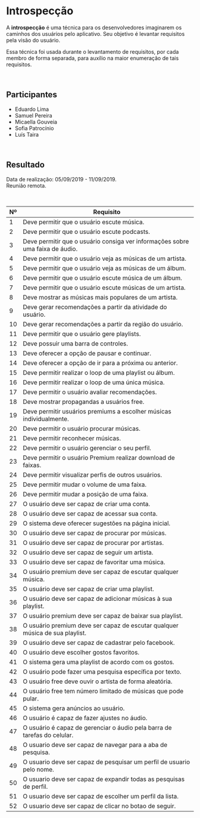 # Introspecção
<div class="line"></div>

A **introspecção** é uma técnica para os desenvolvedores imaginarem os caminhos dos usuários pelo aplicativo. Seu objetivo é levantar requisitos pela visão do usuário. 

Essa técnica foi usada durante o levantamento de requisitos, por cada membro de forma separada, para auxílio na maior enumeração de tais requisitos.

<br>

## Participantes
- Eduardo Lima
- Samuel Pereira
- Micaella Gouveia
- Sofia Patrocínio
- Luís Taira
<br>

## Resultado
Data de realização: 05/09/2019 - 11/09/2019.
<br>
Reunião remota.
<br>

<br>

|Nº|Requisito|
|--|---------|
|1|Deve permitir que o usuário escute música.|
|2|Deve permitir que o usuário escute podcasts.|
|3|Deve permitir que o usuário consiga ver informações sobre uma faixa de áudio.|
|4|Deve permitir que o usuário veja as músicas de um artista.|
|5|Deve permitir que o usuário veja as músicas de um álbum.|
|6|Deve permitir que o usuário escute música de um álbum.|
|7|Deve permitir que o usuário escute músicas de um artista.|
|8|Deve mostrar as músicas mais populares de um artista.|
|9|Deve gerar recomendações a partir da atividade do usuário.|
|10|Deve gerar recomendações a partir da região do usuário.|
|11|Deve permitir que o usuário gere playlists.|
|12|Deve possuir uma barra de controles.|
|13|Deve oferecer a opção de pausar e continuar.|
|14|Deve oferecer a opção de ir para a próxima ou anterior.|
|15|Deve permitir realizar o loop de uma playlist ou álbum.|
|16|Deve permitir realizar o loop de uma única música.|
|17|Deve permitir o usuário avaliar recomendações.|
|18|Deve mostrar propagandas a usuários free.|
|19|Deve permitir usuários premiums a escolher músicas individualmente.|
|20|Deve permitir o usuário procurar músicas.|
|21|Deve permitir reconhecer músicas.|
|22|Deve permitir o usuário gerenciar o seu perfil.|
|23|Deve permitir o usuário Premium realizar download de faixas.|
|24|Deve permitir visualizar perfis de outros usuários.|
|25|Deve permitir mudar o volume de uma faixa.|
|26|Deve permitir mudar a posição de uma faixa.|
|27|O usuário deve ser capaz de criar uma conta.|
|28|O usuário deve ser capaz de acessar sua conta.|
|29|O sistema deve oferecer sugestões na página inicial.|
|30|O usuário deve ser capaz de procurar por músicas.|
|31|O usuário deve ser capaz de procurar por artistas.|
|32|O usuário deve ser capaz de seguir um artista.|
|33|O usuário deve ser capaz de favoritar uma música.|
|34|O usuário premium deve ser capaz de escutar qualquer música.|
|35|O usuário deve ser capaz de criar uma playlist.|
|36|O usuário deve ser capaz de adicionar músicas à sua playlist.|
|37|O usuário premium deve ser capaz de baixar sua playlist.|
|38|O usuário premium deve ser capaz de escutar qualquer música de sua playlist.|
|39|O usuário deve ser capaz de cadastrar pelo facebook.|
|40|O usuário deve escolher gostos favoritos.|
|41|O sistema gera uma playlist de acordo com os gostos.|
|42|O usuário pode fazer uma pesquisa específica por texto.|
|43|O usuário free deve ouvir o artista de forma aleatória.|
|44|O usuário free tem número limitado de músicas que pode pular.|
|45|O sistema gera anúncios ao usuário.|
|46|O usuário é capaz de fazer ajustes no áudio.|
|47|O usuário é capaz de gerenciar o áudio pela barra de tarefas do celular.|
|48|O usuario deve ser capaz de navegar para a aba de pesquisa.|
|49|O usuario deve ser capaz de pesquisar um perfil de usuario pelo nome.|
|50|O usuario deve ser capaz de expandir todas as pesquisas de perfil.|
|51|O usuario deve ser capaz de escolher um perfil da lista.|
|52|O usuario deve ser capaz de clicar no botao de seguir.|